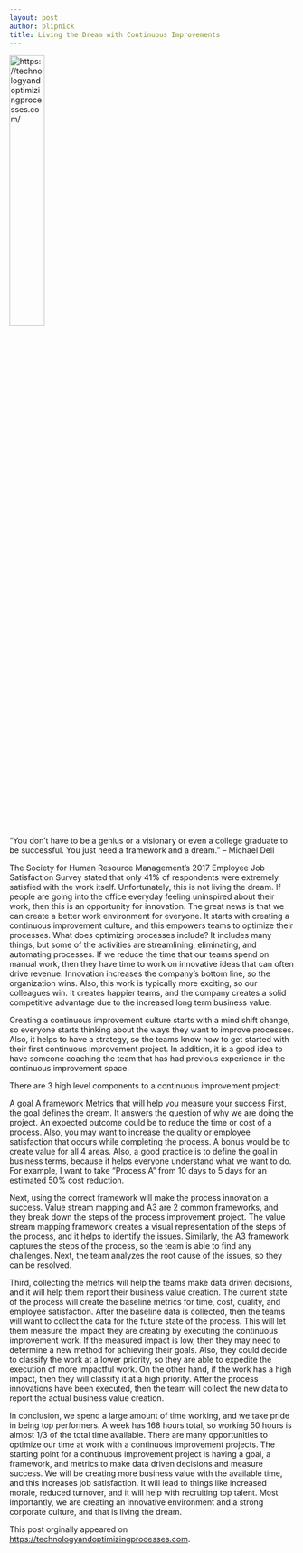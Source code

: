 ```yaml
---
layout: post
author: plipnick 
title: Living the Dream with Continuous Improvements
---
```



<img src="https://technologyandoptimizingprocesses.files.wordpress.com/2019/08/morocco-20-copy-1.jpg"
width="35%"
alt="https://technologyandoptimizingprocesses.com/">

“You don’t have to be a genius or a visionary or even a college graduate to be successful. You just need a framework and a dream.”
– Michael Dell

The Society for Human Resource Management’s 2017 Employee Job Satisfaction Survey stated that only 41% of respondents were extremely satisfied with the work itself. Unfortunately, this is not living the dream. If people are going into the office everyday feeling uninspired about their work, then this is an opportunity for innovation. The great news is that we can create a better work environment for everyone. It starts with creating a continuous improvement culture, and this empowers teams to optimize their processes. What does optimizing processes include? It includes many things, but some of the activities are streamlining, eliminating, and automating processes. If we reduce the time that our teams spend on manual work, then they have time to work on innovative ideas that can often drive revenue. Innovation increases the company’s bottom line, so the organization wins. Also, this work is typically more exciting, so our colleagues win. It creates happier teams, and the company creates a solid competitive advantage due to the increased long term business value.

Creating a continuous improvement culture starts with a mind shift change, so everyone starts thinking about the ways they want to improve processes. Also, it helps to have a strategy, so the teams know how to get started with their first continuous improvement project. In addition, it is a good idea to have someone coaching the team that has had previous experience in the continuous improvement space.

There are 3 high level components to a continuous improvement project:

A goal
A framework
Metrics that will help you measure your success
First, the goal defines the dream. It answers the question of why we are doing the project. An expected outcome could be to reduce the time or cost of a process. Also, you may want to increase the quality or employee satisfaction that occurs while completing the process. A bonus would be to create value for all 4 areas. Also, a good practice is to define the goal in business terms, because it  helps everyone understand what we want to do. For example, I want to take “Process A” from 10 days to 5 days for an estimated 50% cost reduction.

Next, using the correct framework will make the process innovation a success. Value stream mapping and A3 are 2 common frameworks, and they break down the steps of the process improvement project. The value stream mapping framework creates a visual representation of the steps of the process, and it helps to identify the issues. Similarly, the A3 framework captures the steps of the process, so the team is able to find any challenges. Next, the team analyzes the root cause of the issues, so they can be resolved.

Third, collecting the metrics will help the teams make data driven decisions, and it will help them report their business value creation. The current state of the process will create the baseline metrics for time, cost, quality, and employee satisfaction. After the baseline data is collected, then the teams will want to collect the data for the future state of the process. This will let them measure the impact they are creating by executing the continuous improvement work. If the measured impact is low, then they may need to determine a new method for achieving their goals. Also, they could decide to classify the work at a lower priority, so they are able to expedite the execution of more impactful work. On the other hand, if the work has a high impact, then they will classify it at a high priority. After the process innovations have been executed, then the team will collect the new data to report the actual business value creation.

In conclusion, we spend a large amount of time working, and we take pride in being top performers. A week has 168 hours total, so working 50 hours is almost 1/3 of the total time available. There are many opportunities to optimize our time at work with a continuous improvement projects. The starting point for a continuous improvement project is having a goal, a framework, and metrics to make data driven decisions and measure success. We will be creating more business value with the available time, and this increases job satisfaction. It will lead to things like increased morale, reduced turnover, and it will help with recruiting top talent. Most importantly, we are creating an innovative environment and a strong corporate culture, and that is living the dream.
  
This post orginally appeared on https://technologyandoptimizingprocesses.com. 
